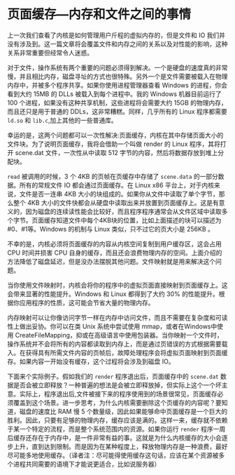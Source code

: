 # 页面缓存—内存和文件之间的事情

上一次我们查看了内核是如何管理用户斤程的虚拟内存的，但是文件和 IO 我们并没有涉及到。这一篇文章将会覆盖文件和内存之间的关系以及对性能的影响，这种关系非常重要但经常令人迷惑。

对于文件，操作系统有两个重要的问题必须得到解决。一个是硬盘的速度真的非常慢，并且相比内存，磁盘寻址的方式也很特殊。另外一个是文件需要被载入在物理内存中，并被多个程序共享。如果你使用进程管理器查看 Windows 的进程，你会看到大约 15MB 的 DLLs 被载入到每个进程中。我的 Windows 机器目前运行了 100 个进程，如果没有这种共享机制，这些进程将会需要大约 15GB 的物理内存，而且还只是用于普通的 DDLs，这非常糟糕。同样，几乎所有的 Linux 程序都需要 `ld.so` 和 `lib.c`,加上其他的一些普通库。

幸运的是，这两个问题都可以一次性解决:页面缓存，内核在其中存储页面大小的文件块。为了说明页面缓存，我将会借助一个叫做 render 的 Linux 程序，其将打开 scene.dat 文件，一次性从中读取 512 字节的内容，然后将数据存放到堆上分配块。

`read` 被调用的时候，3 个 4KB 的页帧在页缓存中存储了 `scene.data` 的一部分数据。所有的常规文件 IO 都会通过页面缓存。在 Linux x86 平台上，对于内核来说，文件是否一连串 4KB 大小的块组成的。如果你从文件中读取了单个字节，那么整个 4KB 大小的文件快都会从硬盘中读取出来并放置到页面缓存上。这是有意义的，因为磁盘的连续读性能会比较好，而且程序程序通常会从文件区域中读取多个字节。页面缓存知道文件中每个4KB块的位置，比如上面描述的块可以描述为#0、#1等。Windows 的机制与 Linux 类似，只不过它的页大小是 256KB 。

不幸的是，内核必须将页面缓存的内容从内核空间复制到用户缓存区，这会占用 CPU 时间并损害 CPU 自身的缓存，而且还会浪费物理内存的空间。上面介绍的方法降低了磁盘延迟，但是没办法摆脱其他问题。文件映射就是用来解决这个问题。

当你使用文件映射时，内核会将你的程序中的虚拟页面直接映射到页面缓存上。这会带来显著的性能提升。Windows 和 Linux 都得到了大约 30% 的性能提升。根据你应用程序的性质，这可能会节省大量的物理内存。

内存映射可以让你像访问字节一样在内存中访问文件，而且不需要在复杂度和可读性上做出妥协。你可以在类 Unix 系统中尝试使用 mmap，或者在Windows中使用  CreateFileMapping，抑或在高级语言中使用包装器。当你映射一个文件时，操作系统并不会将所有的内容都读取到内存上，而是通过页错误的方式根据需要载入。在获得具有所需文件内容的页帧后，故障处理程序会将虚拟页面映射到页面缓存。如果内容一开始没有缓存，这个过程将会涉及到磁盘 IO。

下面来个实际例子。假如我们的 `render` 程序退出后，页面缓存中的 `scene.dat` 数据是否会被立即释放？一种普遍的想法是会被立即释放掉，但实际上这个一个坏主意。实际上，程序退出后,文件被接下来的程序使用到的场景很常见，页面缓存必须覆盖到这个场景。进一步思考，为什么内核需要删除这个页缓存的内容呢？要知道，磁盘的速度比 RAM 慢 5 个数量级，因此如果能够命中页面缓存是一个巨大的胜利。因此，只要有足够的物理内存，缓存应该是满的。这样一来，缓存就不依赖于某一个特定的流程，而是整个系统范围内的资源。如果你运行 `render` 程序一周后缓存还存在于内存中，是一件非常有益的事。这就是为什么内核缓存的大小会逐步上升，直到达到限制。而是因为在某种程度上，释放物理内存是一种浪费，最好尽可能多地使用缓存。（译者注：尽可能得使用缓存这句话，应该在某个资源被多个进程共同需要的语境下才能说更适合，比如说服务器）